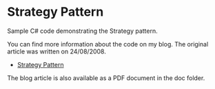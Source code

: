 Strategy Pattern
================

Sample C# code demonstrating the Strategy pattern.

You can find more information about the code on my blog. The original article was written on 24/08/2008.

* [Strategy Pattern](http://cgeers.com/2008/08/24/strategy-pattern/)

The blog article is also available as a PDF document in the doc folder.
